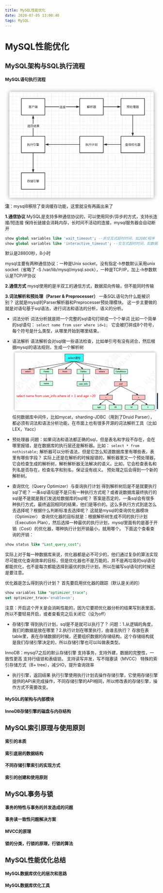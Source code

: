 ```yaml
---
title: MySQL性能优化
date: 2020-07-05 13:00:40
tags: MySQL
---
```

# MySQL性能优化

## MySQL架构与SQL执行流程

#### MySQL语句执行流程
![MySQL语句执行流程](./MySQL性能优化/MySQL语句执行流程.png)
**注**：mysql8移除了查询缓存功能，这里就没有再画出来了

**1.通信协议**
MySQL是支持多种通信协议的，可以使用同步/异步的方式，支持长连接/短连接
保持长链接会消耗内存，长时间不活动的连接，mysql服务器会自动断开
```sql
show global variables like 'wait_timeout'; --非交互式超时时间，如JDBC程序
show global variables like 'interactive_timeout'; --交互式超时时间，如数据库工具
```
默认是28800秒，8小时

mysql主要有两种通信协议：一种是Unix socket，没有指定-h参数默认采用unix socket（省略了 -S /var/lib/mysql/mysql.sock），一种是TCP/IP，加上-h参数默认是TCP/IP协议

**2.通信方式**
mysql使用的是半双工的通信方式，数据双向传输，但不能同时传输

**3.词法解析和预处理（Parser & Preprocesser）**
一条SQL语句为什么能被识别？
这就是mysql的Parser解析器和Preprocesser预处理模块。
这一步主要做的就是对语句基于sql语法，进行词法和语法的分析，语义的分析。

- 词法分析
词法分析就是把一个完整的sql语句打碎成一个个单词
比如一个简单的sql语句：
`select name from user where id=1; `
它会被打碎成8个符号，每个符号是什么类型，从哪里开始到哪里结束。

- 语法解析
语法解析会对sql做一些语法检查，比如单引号有没有闭合，然后根据mysql的语法规则，生成一个解析树
![MySQL解析树](./MySQL性能优化/MySQL解析树.png)
任何数据库中间件，比如mycat，sharding-JDBC（用到了Druid Parser），都必须有词法和语法分析功能，在市面上也有很多开源的词法解析工具（比如LEX，Yacc）

- 预处理器
问题：如果词法和语法都正确的sql，但是表名和字段不存在，会在哪里报错，是在数据库的执行层还是解析器。比如：
`select * from nothistable;`
解析器可以分析语法，但是它怎么知道数据库里有哪些表，表里有哪些字段？
实际上还是在解析的时候报错的，解析器里又一个预处理器，它会检查生成的解析树，解析解析器无法解决的语义。比如，它会检查表名和列名是否存在，检查名字和别名，保证没有歧义。
预处理之后会得到一个新的解析树。

- 查询优化（Query Optimizer）与查询执行计划
得到解析树后是不是就要执行sql了呢？
一条sql语句是不是只有一种执行方式呢？或者说数据库最终执行的sql是不是就是我们发送给数据库的sql呢？
答案是否定的，一条sql会有很多种执行方式，最终返回相同的结果，他们是等价的。这么多执行方式到底怎么去选择呢？根据什么判断标准去选择呢？
这就是mysql的查询优化器模块（Optimizer）
查询优化器的目标就是：根据解析树生成不同的执行计划（Execution Plan），然后选择一种最优的执行计划，mysql里面有的是基于开销（Cost）的优化器，哪种执行计划开销最小，就用哪个。
下面这个查看查询的开销：
```sql
show status like "Last_query_cost";
```
实际上对于每一种数据库来说，优化器都是必不可少的，他们通过复杂的算法实现尽可能优化查询效率的目标，但是优化器也不是万能的，并不是再垃圾的sql语句都能优化，也不是每次都能选择到最优的执行计划，所以在编写sql语句的时候还是要注意。

优化器是怎么得到执行计划？
首先要启用优化器的跟踪（默认是关闭的）
```sql
show variables like "optimizer_trace";
set optimizer_trace='enable=on';
```
注意：开启这个开关是会消耗性能的，因为它要把优化器分析的结果写到表里面，所以不要轻易开启，或者查看完之后关闭它（设为off）

- 存储引擎
得到执行计划，sql是不是就可以执行了？
问题：1.从逻辑的角度，我们的数据是放在哪里？2.执行计划在哪里执行，由谁去执行？
存放在表table里，表在存储数据的时候，还要组织数据的存储结构，这个存储结构就是我们存储引擎决定的，所以存储引擎也可以叫做表类型。

InnoDB：mysql7之后的默认存储引擎
支持事务，支持外建，数据的完整性，一致性更高
支持行级锁和表级锁。
支持读写并发，写不阻塞读（MVCC）
特殊的索引存储方式（B+ tree），减少IO，提升查询效率

- 执行引擎，返回结果
执行引擎使用执行计划去操作存储引擎，它使用存储引擎提供的API来完成操作，不同存储引擎的API相同，所以修改表的存储引擎，操作方式不需要改变。


#### MySQL的架构与内部模块

#### InnoDB存储引擎的磁盘与内存结构


## MySQL索引原理与使用原则

#### 索引的本质

#### 索引底层的数据结构

#### 不同存储引擎索引的实现方式

#### 索引的创建和使用原则


## MySQL事务与锁

#### 事务的特性与事务的并发造成的问题

#### 事务读一致性问题解决方案

#### MVCC的原理

#### 锁的分类，行锁的原理，行锁的算法


## MySQL性能优化总结

#### MySQL数据库优化的层次和思路

#### MySQL数据库优化工具


